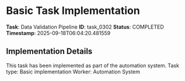 # Basic Task Implementation

**Task**: Data Validation Pipeline
**ID**: task_0302
**Status**: COMPLETED
**Timestamp**: 2025-09-18T06:04:20.481559

## Implementation Details

This task has been implemented as part of the automation system.
Task type: Basic implementation
Worker: Automation System
